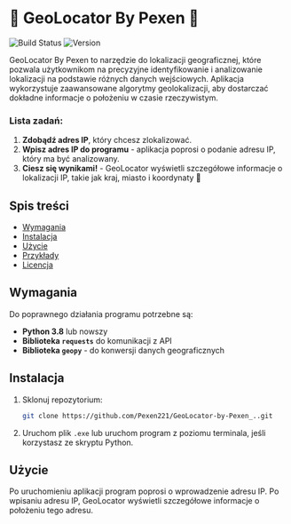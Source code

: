 # 💎 GeoLocator By Pexen 💎
![Build Status](https://img.shields.io/badge/build-passing-brightgreen) ![Version](https://img.shields.io/badge/version-1.12.0-blue)

GeoLocator By Pexen to narzędzie do lokalizacji geograficznej, które pozwala użytkownikom na precyzyjne identyfikowanie i analizowanie lokalizacji na podstawie różnych danych wejściowych. Aplikacja wykorzystuje zaawansowane algorytmy geolokalizacji, aby dostarczać dokładne informacje o położeniu w czasie rzeczywistym.

### Lista zadań:
1. **Zdobądź adres IP**, który chcesz zlokalizować.
2. **Wpisz adres IP do programu** - aplikacja poprosi o podanie adresu IP, który ma być analizowany.
3. **Ciesz się wynikami!** - GeoLocator wyświetli szczegółowe informacje o lokalizacji IP, takie jak kraj, miasto i koordynaty 🎉

## Spis treści
- [Wymagania](#wymagania)
- [Instalacja](#instalacja)
- [Użycie](#użycie)
- [Przykłady](#przykłady)
- [Licencja](#licencja)

## Wymagania
Do poprawnego działania programu potrzebne są:
- **Python 3.8** lub nowszy
- **Biblioteka `requests`** do komunikacji z API
- **Biblioteka `geopy`** - do konwersji danych geograficznych

## Instalacja
1. Sklonuj repozytorium:
    ```bash
    git clone https://github.com/Pexen221/GeoLocator-by-Pexen_..git
    ```
2. Uruchom plik `.exe` lub uruchom program z poziomu terminala, jeśli korzystasz ze skryptu Python.

## Użycie
Po uruchomieniu aplikacji program poprosi o wprowadzenie adresu IP. Po wpisaniu adresu IP, GeoLocator wyświetli szczegółowe informacje o położeniu tego adresu.

